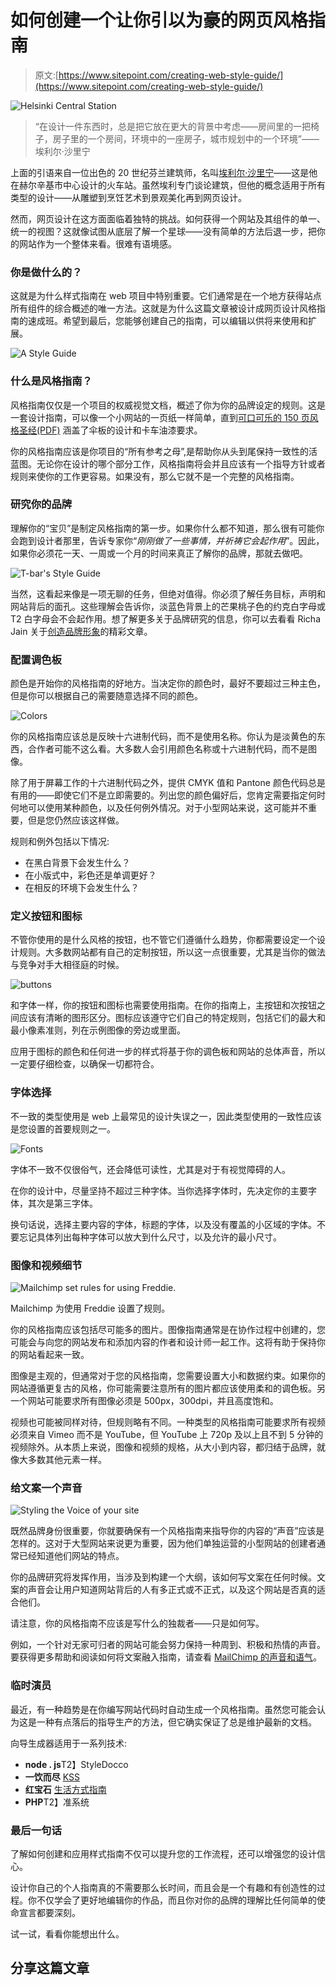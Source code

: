 # 如何创建一个让你引以为豪的网页风格指南

> 原文:[https://www.sitepoint.com/creating-web-style-guide/](https://www.sitepoint.com/creating-web-style-guide/)

![Helsinki Central Station](../Images/931f58d1c76b549fc69834e88636dad2.png)

> “在设计一件东西时，总是把它放在更大的背景中考虑——房间里的一把椅子，房子里的一个房间，环境中的一座房子，城市规划中的一个环境”——埃利尔·沙里宁

上面的引语来自一位出色的 20 世纪芬兰建筑师，名叫[埃利尔·沙里宁](https://en.wikipedia.org/wiki/Eliel_Saarinen)——这是他在赫尔辛基市中心设计的火车站。虽然埃利专门谈论建筑，但他的概念适用于所有类型的设计——从雕塑到烹饪艺术到景观美化再到网页设计。

然而，网页设计在这方面面临着独特的挑战。如何获得一个网站及其组件的单一、统一的视图？这就像试图从底层了解一个星球——没有简单的方法后退一步，把你的网站作为一个整体来看。很难有语境感。

### 你是做什么的？

这就是为什么样式指南在 web 项目中特别重要。它们通常是在一个地方获得站点所有组件的综合概述的唯一方法。这就是为什么这篇文章被设计成网页设计风格指南的速成班。希望到最后，您能够创建自己的指南，可以编辑以供将来使用和扩展。

![A Style Guide](../Images/636fe0203a23d0a5d8bf9e39021d2ccb.png)

### 什么是风格指南？

风格指南仅仅是一个项目的权威视觉文档，概述了你为你的品牌设定的规则。这是一套设计指南，可以像一个小网站的一页纸一样简单，直到[可口可乐的 150 页风格圣经(PDF)](http://www.kathrin-pyplatz.com/wp-content/uploads/2015/03/styleguide-coca-cola.pdf) 涵盖了伞板的设计和卡车油漆要求。

你的风格指南应该是你项目的“所有参考之母”,是帮助你从头到尾保持一致性的活蓝图。无论你在设计的哪个部分工作，风格指南将会并且应该有一个指导方针或者规则来使你的工作更容易。如果没有，那么它就不是一个完整的风格指南。

### 研究你的品牌

理解你的“宝贝”是制定风格指南的第一步。如果你什么都不知道，那么很有可能你会跑到设计者那里，告诉专家你“*刚刚做了一些事情，并祈祷它会起作用*”。因此，如果你必须花一天、一周或一个月的时间来真正了解你的品牌，那就去做吧。

![T-bar's Style Guide](../Images/a2c585caf881b5fb53edafd0f1bbe64e.png)

当然，这看起来像是一项无聊的任务，但绝对值得。你必须了解任务目标，声明和网站背后的面孔。这些理解会告诉你，淡蓝色背景上的芒果桃子色的约克白字母或 T2 白字母会不会起作用。想了解更多关于品牌研究的信息，你可以去看看 Richa Jain 关于[创造品牌形象](https://www.sitepoint.com/creating-a-brand-identity-20-questions/)的精彩文章。

### 配置调色板

颜色是开始你的风格指南的好地方。当决定你的颜色时，最好不要超过三种主色，但是你可以根据自己的需要随意选择不同的颜色。

![Colors](../Images/1e9e20086be1d91b206cebbbe547f9c9.png)

你的风格指南应该总是反映十六进制代码，而不是使用名称。你认为是淡黄色的东西，合作者可能不这么看。大多数人会引用颜色名称或十六进制代码，而不是图像。

除了用于屏幕工作的十六进制代码之外，提供 CMYK 值和 Pantone 颜色代码总是有用的——即使它们不是立即需要的。列出您的颜色偏好后，您肯定需要指定何时何地可以使用某种颜色，以及任何例外情况。对于小型网站来说，这可能并不重要，但是您仍然应该这样做。

规则和例外包括以下情况:

*   在黑白背景下会发生什么？
*   在小版式中，彩色还是单调更好？
*   在相反的环境下会发生什么？

### 定义按钮和图标

不管你使用的是什么风格的按钮，也不管它们遵循什么趋势，你都需要设定一个设计规则。大多数网站都有自己的定制按钮，所以这一点很重要，尤其是当你的做法与竞争对手大相径庭的时候。

![buttons](../Images/4f3d1da302fdf1a1fc65afedda2b952d.png)

和字体一样，你的按钮和图标也需要使用指南。在你的指南上，主按钮和次按钮之间应该有清晰的图形区分。图标应该遵守它们自己的特定规则，包括它们的最大和最小像素准则，列在示例图像的旁边或里面。

应用于图标的颜色和任何进一步的样式将基于你的调色板和网站的总体声音，所以一定要仔细检查，以确保一切都符合。

### 字体选择

不一致的类型使用是 web 上最常见的设计失误之一，因此类型使用的一致性应该是您设置的首要规则之一。

![Fonts](../Images/d64b54eda4dfff5d5bc21c3fff0865fd.png)

字体不一致不仅很俗气，还会降低可读性，尤其是对于有视觉障碍的人。

在你的设计中，尽量坚持不超过三种字体。当你选择字体时，先决定你的主要字体，其次是第三字体。

换句话说，选择主要内容的字体，标题的字体，以及没有覆盖的小区域的字体。不要忘记具体列出每种字体可以放大到什么尺寸，以及允许的最小尺寸。

### 图像和视频细节

![Mailchimp set rules for using Freddie.](../Images/ff8a1215eaccf6dddd9f5ee8f9bfd98e.png)

Mailchimp 为使用 Freddie 设置了规则。

你的风格指南应该包括尽可能多的图片。图像指南通常是在协作过程中创建的，您可能会与向您的网站发布和添加内容的作者和设计师一起工作。这将有助于保持你的网站看起来一致。

图像是主观的，但通常对于您的风格指南，您需要设置大小和数据约束。如果你的网站遵循更复古的风格，你可能需要注意所有的图片都应该使用柔和的调色板。另一个网站可能要求所有图像必须是 500px，300dpi，并且高度饱和。

视频也可能被同样对待，但规则略有不同。一种类型的风格指南可能要求所有视频必须来自 Vimeo 而不是 YouTube，但 YouTube 上 720p 及以上且不到 5 分钟的视频除外。从本质上来说，图像和视频的规格，从大小到内容，都归结于品牌，就像大多数其他元素一样。

### 给文案一个声音

![Styling the Voice of your site](../Images/53cd8cbea75a5d161aedafb23868fdcb.png)

既然品牌身份很重要，你就要确保有一个风格指南来指导你的内容的“声音”应该是怎样的。这对于大型网站来说更为重要，因为他们单独运营的小型网站的创建者通常已经知道他们网站的特点。

你的品牌研究将发挥作用，当涉及到构建一个大纲，该如何写文案在任何时候。文案的声音会让用户知道网站背后的人有多正式或不正式，以及这个网站是否真的适合他们。

请注意，你的风格指南不应该是写什么的独裁者——只是如何写。

例如，一个针对无家可归者的网站可能会努力保持一种周到、积极和热情的声音。要获得更多帮助和阅读如何将文案融入指南，请查看 [MailChimp 的声音和语气](http://voiceandtone.com/)。

### 临时演员

最近，有一种趋势是在你编写网站代码时自动生成一个风格指南。虽然您可能会认为这是一种有点落后的指导生产的方法，但它确实保证了总是维护最新的文档。

向导生成器适用于一系列技术:

*   **node . js**T2】StyleDocco
*   **一饮而尽** [KSS](https://github.com/PhilJ/gulp-kss)
*   **红宝石** [生活方式指南](http://livingstyleguide.org/)
*   **PHP**T2】准系统

### 最后一句话

了解如何创建和应用样式指南不仅可以提升您的工作流程，还可以增强您的设计信心。

设计你自己的个人指南真的不需要那么长时间，而且会是一个有趣和有创造性的过程。你不仅学会了更好地编辑你的作品，而且你对你的品牌的理解比任何简单的使命宣言都要深刻。

试一试，看看你能想出什么。

## 分享这篇文章